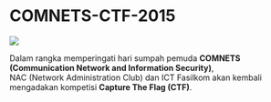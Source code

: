 # COMNETS-CTF-2015

<img src="http://ilkom.unsri.ac.id/wp-content/uploads/2015/10/ctf-630x210.jpg"><br>

Dalam rangka memperingati hari sumpah pemuda <b>COMNETS (Communication Network and Information Security)</b>,<br> 
NAC (Network Administration Club) dan ICT Fasilkom akan kembali mengadakan kompetisi <b>Capture The Flag (CTF)</b>.
